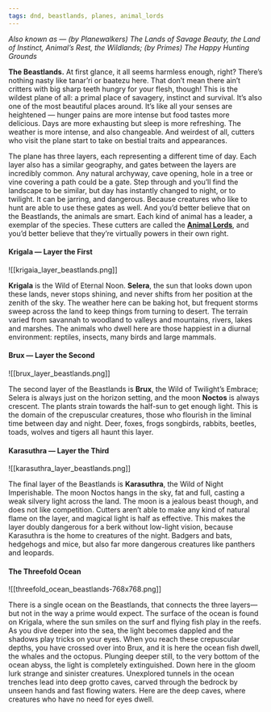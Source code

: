 ```yaml
---
tags: dnd, beastlands, planes, animal_lords
---
```


*Also known as — (by Planewalkers) The Lands of Savage Beauty, the Land of Instinct, Animal’s Rest, the Wildlands; (by Primes) The Happy Hunting Grounds*

**The Beastlands.** At first glance, it all seems harmless enough, right? There’s nothing nasty like tanar’ri or baatezu here. That don’t mean there ain’t critters with big sharp teeth hungry for your flesh, though! This is the wildest plane of all: a primal place of savagery, instinct and survival. It’s also one of the most beautiful places around. It’s like all your senses are heightened — hunger pains are more intense but food tastes more delicious. Days are more exhausting but sleep is more refreshing. The weather is more intense, and also changeable. And weirdest of all, cutters who visit the plane start to take on bestial traits and appearances.

The plane has three layers, each representing a different time of day. Each layer also has a similar geography, and gates between the layers are incredibly common. Any natural archyway, cave opening, hole in a tree or vine covering a path could be a gate. Step through and you’ll find the landscape to be similar, but day has instantly changed to night, or to twilight. It can be jarring, and dangerous. Because creatures who like to hunt are able to use these gates as well. And you’d better believe that on the Beastlands, the animals are smart. Each kind of animal has a leader, a exemplar of the species. These cutters are called the **[Animal Lords](https://mimir.net/creatures/planar-races/animal-lords/animal-lords/)**, and you’d better believe that they’re virtually powers in their own right.

#### Krigala — Layer the First

![[krigaia_layer_beastlands.png]]

**Krigala** is the Wild of Eternal Noon. **Selera**, the sun that looks down upon these lands, never stops shining, and never shifts from her position at the zenith of the sky. The weather here can be baking hot, but frequent storms sweep across the land to keep things from turning to desert. The terrain varied from savannah to woodland to valleys and mountains, rivers, lakes and marshes. The animals who dwell here are those happiest in a diurnal environment: reptiles, insects, many birds and large mammals.

#### Brux — Layer the Second

![[brux_layer_beastlands.png]]

The second layer of the Beastlands is **Brux**, the Wild of Twilight’s Embrace; Selera is always just on the horizon setting, and the moon **Noctos** is always crescent. The plants strain towards the half-sun to get enough light. This is the domain of the crepuscular creatures, those who flourish in the liminal time between day and night. Deer, foxes, frogs songbirds, rabbits, beetles, toads, wolves and tigers all haunt this layer.

#### **Karasuthra — Layer the Third**

![[karasuthra_layer_beastlands.png]]

The final layer of the Beastlands is **Karasuthra**, the Wild of Night Imperishable. The moon Noctos hangs in the sky, fat and full, casting a weak silvery light across the land. The moon is a jealous beast though, and does not like competition. Cutters aren’t able to make any kind of natural flame on the layer, and magical light is half as effective. This makes the layer doubly dangerous for a berk without low-light vision, because Karasuthra is the home to creatures of the night. Badgers and bats, hedgehogs and mice, but also far more dangerous creatures like panthers and leopards.

#### The Threefold Ocean

![[threefold_ocean_beastlands-768x768.png]]

There is a single ocean on the Beastlands, that connects the three layers—but not in the way a prime would expect. The surface of the ocean is found on Krigala, where the sun smiles on the surf and flying fish play in the reefs. As you dive deeper into the sea, the light becomes dappled and the shadows play tricks on your eyes. When you reach these crepuscular depths, you have crossed over into Brux, and it is here the ocean fish dwell, the whales and the octopus. Plunging deeper still, to the very bottom of the ocean abyss, the light is completely extinguished. Down here in the gloom lurk strange and sinister creatures. Unexplored tunnels in the ocean trenches lead into deep grotto caves, carved through the bedrock by unseen hands and fast flowing waters. Here are the deep caves, where creatures who have no need for eyes dwell.